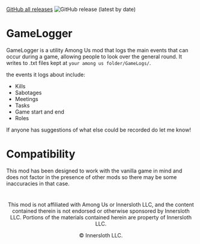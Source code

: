 [GitHub all releases](https://img.shields.io/github/downloads/whichtwix/GameLogger/total?color=%20%2332CD32&style=plastic)
![GitHub release (latest by date)](https://img.shields.io/github/v/release/whichtwix/GameLogger?style=plastic)
# GameLogger
GameLogger is a utility Among Us mod that logs the main events that can occur during a game, allowing people to look over the general round. It writes to .txt files kept at ```your among us folder/GameLogs/```.

the events it logs about include:
- Kills
- Sabotages
- Meetings
- Tasks
- Game start and end
- Roles

If anyone has suggestions of what else could be recorded do let me know!

# Compatibility
This mod has been designed to work with the vanilla game in mind and does not factor in the presence of other mods so there may be some inaccuracies in that case.

#
<p align="center">This mod is not affiliated with Among Us or Innersloth LLC, and the content contained therein is not endorsed or otherwise sponsored by Innersloth LLC. Portions of the materials contained herein are property of Innersloth LLC.</p>
<p align="center">© Innersloth LLC.</p>
